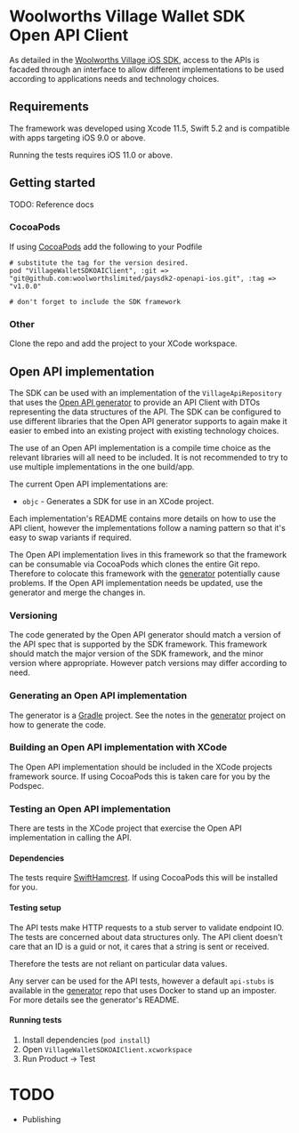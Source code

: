 # Woolworths Village Wallet SDK Open API Client

As detailed in the [Woolworths Village iOS SDK](https://github.com/woolworthslimited/paysdk2-ios), 
access to the APIs is facaded through an interface to allow different 
implementations to be used according to applications needs and 
technology choices.

## Requirements

The framework was developed using Xcode 11.5, Swift 5.2 and is compatible with apps targeting iOS 9.0 or above.

Running the tests requires iOS 11.0 or above.

## Getting started

TODO: Reference docs

### CocoaPods

If using [CocoaPods](https://cocoapods.org/) add the following to your Podfile

```
# substitute the tag for the version desired.
pod "VillageWalletSDKOAIClient", :git => "git@github.com:woolworthslimited/paysdk2-openapi-ios.git", :tag => "v1.0.0"

# don't forget to include the SDK framework
```

### Other

Clone the repo and add the project to your XCode workspace.

## Open API implementation

The SDK can be used with an implementation of the `VillageApiRepository`
that uses the [Open API generator](https://openapi-generator.tech/) to
provide an API Client with DTOs representing the data structures of the
API. The SDK can be configured to use different libraries that the Open
API generator supports to again make it easier to embed into an existing
project with existing technology choices.

The use of an Open API implementation is a compile time choice as the
relevant libraries will all need to be included. It is not recommended to
try to use multiple implementations in the one build/app.

The current Open API implementations are:
 - `objc` - Generates a SDK for use in an XCode project.
 
Each implementation's README contains more details on how to use the
API client, however the implementations follow a naming pattern so
that it's easy to swap variants if required.
 
The Open API implementation lives in this framework so that the framework
can be consumable via CocoaPods which clones the entire Git repo. Therefore
to colocate this framework with the [generator](https://github.com/woolworthslimited/paysdk2-openapi)
potentially cause problems. If the Open API implementation needs be updated,
use the generator and merge the changes in.
 
### Versioning

The code generated by the Open API generator should match a version of the API spec
that is supported by the SDK framework. This framework should match the major version of the
SDK framework, and the minor version where appropriate. However patch versions may differ according
to need.
 
### Generating an Open API implementation

The generator is a [Gradle](https://gradle.org/) project. See the notes in the [generator](https://github.com/woolworthslimited/paysdk2-openapi)
project on how to generate the code.

### Building an Open API implementation with XCode
 
The Open API implementation should be included in the XCode projects framework source.
If using CocoaPods this is taken care for you by the Podspec.

### Testing an Open API implementation

There are tests in the XCode project that exercise the Open API implementation in calling
the API.

#### Dependencies

The tests require [SwiftHamcrest](https://github.com/nschum/SwiftHamcrest). If using CocoaPods
this will be installed for you.

#### Testing setup
 
The API tests make HTTP requests to a stub server to validate endpoint
IO. The tests are concerned about data structures only. The API client doesn't
care that an ID is a guid or not, it cares that a string is sent or received.

Therefore the tests are not reliant on particular data values.

Any server can be used for the API tests, however a default `api-stubs`
is available in the [generator](https://github.com/woolworthslimited/paysdk2-openapi) repo that
uses Docker to stand up an imposter. For more details see the generator's README.

#### Running tests

1. Install dependencies (`pod install`)
2. Open `VillageWalletSDKOAIClient.xcworkspace`
3. Run Product -> Test

# TODO

- Publishing